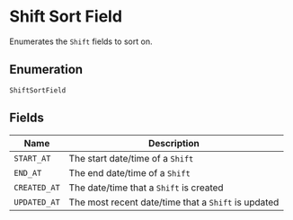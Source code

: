 <!-- Optimized: 2025-10-06 -->
<!-- RPM: 1.6.2.1.1.6.2.1_shift-sort-field_20251006 -->
<!-- Session: E2E RPM DNA Application -->
<!-- AOM: RND (Reggie & Dro) -->
<!-- COI: TECHNOLOGY -->
<!-- RPM: HIGH -->
<!-- ACTION: BUILD -->

# Shift Sort Field

Enumerates the `Shift` fields to sort on.

## Enumeration

`ShiftSortField`

## Fields

| Name | Description |
|  --- | --- |
| `START_AT` | The start date/time of a `Shift` |
| `END_AT` | The end date/time of a `Shift` |
| `CREATED_AT` | The date/time that a `Shift` is created |
| `UPDATED_AT` | The most recent date/time that a `Shift` is updated |
